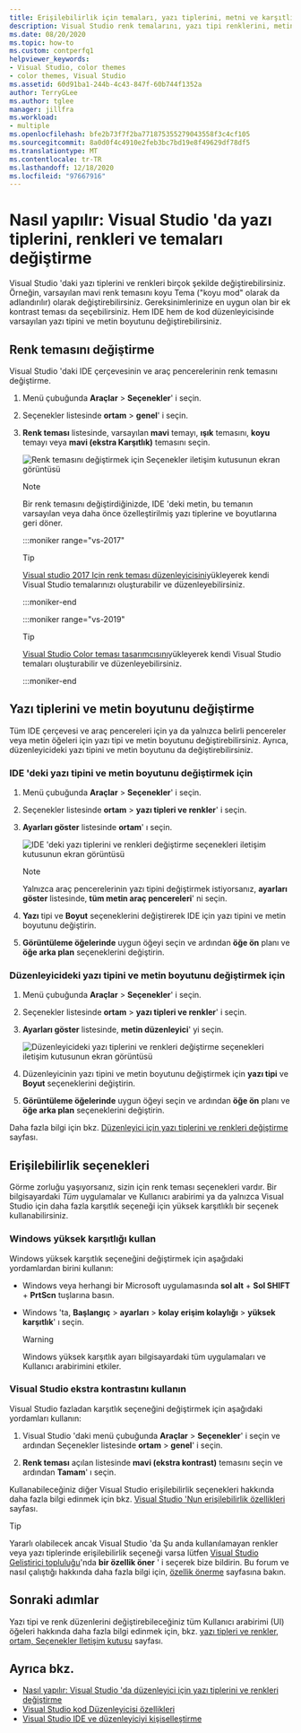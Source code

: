 ```yaml
---
title: Erişilebilirlik için temaları, yazı tiplerini, metni ve karşıtlığı değiştirme
description: Visual Studio renk temalarını, yazı tipi renklerini, metin boyutlarını ve çok karşıtlıklı renkleri kullanarak kullanım kolaylığı ve erişilebilirlik sorunları için nasıl değiştirileceğini öğrenin.
ms.date: 08/20/2020
ms.topic: how-to
ms.custom: contperfq1
helpviewer_keywords:
- Visual Studio, color themes
- color themes, Visual Studio
ms.assetid: 60d91ba1-244b-4c43-847f-60b744f1352a
author: TerryGLee
ms.author: tglee
manager: jillfra
ms.workload:
- multiple
ms.openlocfilehash: bfe2b73f7f2ba771875355279043558f3c4cf105
ms.sourcegitcommit: 8a0d0f4c4910e2feb3bc7bd19e8f49629df78df5
ms.translationtype: MT
ms.contentlocale: tr-TR
ms.lasthandoff: 12/18/2020
ms.locfileid: "97667916"
---
```

# <a name="how-to-change-fonts-colors-and-themes-in-visual-studio"></a>Nasıl yapılır: Visual Studio 'da yazı tiplerini, renkleri ve temaları değiştirme

Visual Studio 'daki yazı tiplerini ve renkleri birçok şekilde değiştirebilirsiniz. Örneğin, varsayılan mavi renk temasını koyu Tema ("koyu mod" olarak da adlandırılır) olarak değiştirebilirsiniz. Gereksinimlerinize en uygun olan bir ek kontrast teması da seçebilirsiniz. Hem IDE hem de kod düzenleyicisinde varsayılan yazı tipini ve metin boyutunu değiştirebilirsiniz.

## <a name="change-the-color-theme"></a>Renk temasını değiştirme

Visual Studio 'daki IDE çerçevesinin ve araç pencerelerinin renk temasını değiştirme.

1. Menü çubuğunda **Araçlar**  >  **Seçenekler**' i seçin.

1. Seçenekler listesinde **ortam**  >  **genel**' i seçin.

1. **Renk teması** listesinde, varsayılan **mavi** temayı, **ışık** temasını, **koyu** temayı veya **mavi (ekstra Karşıtlık)** temasını seçin.

   ![Renk temasını değiştirmek için Seçenekler iletişim kutusunun ekran görüntüsü](media/fonts-colors-theme.png "Renk temasını değiştirmek için kullanabileceğiniz seçenekler iletişim kutusunun ekran görüntüsü")

    > [!NOTE]
    > Bir renk temasını değiştirdiğinizde, IDE 'deki metin, bu temanın varsayılan veya daha önce özelleştirilmiş yazı tiplerine ve boyutlarına geri döner.

    :::moniker range="vs-2017"

    > [!TIP]
    > [Visual studio 2017 Için renk teması düzenleyicisini](https://marketplace.visualstudio.com/items?itemName=VisualStudioPlatformTeam.VisualStudio2017ColorThemeEditor)yükleyerek kendi Visual Studio temalarınızı oluşturabilir ve düzenleyebilirsiniz.

    :::moniker-end

    :::moniker range="vs-2019"

    > [!TIP]
    > [Visual Studio Color teması tasarımcısını](https://marketplace.visualstudio.com/items?itemName=ms-madsk.ColorThemeDesigner)yükleyerek kendi Visual Studio temaları oluşturabilir ve düzenleyebilirsiniz.

    :::moniker-end

## <a name="change-fonts-and-text-size"></a>Yazı tiplerini ve metin boyutunu değiştirme

Tüm IDE çerçevesi ve araç pencereleri için ya da yalnızca belirli pencereler veya metin öğeleri için yazı tipi ve metin boyutunu değiştirebilirsiniz. Ayrıca, düzenleyicideki yazı tipini ve metin boyutunu da değiştirebilirsiniz.

### <a name="to-change-the-font-and-text-size-in-the-ide"></a>IDE 'deki yazı tipini ve metin boyutunu değiştirmek için

1. Menü çubuğunda **Araçlar**  >  **Seçenekler**' i seçin.

1. Seçenekler listesinde **ortam**  >  **yazı tipleri ve renkler**' i seçin.

1. **Ayarları göster** listesinde **ortam**' ı seçin.

   ![IDE 'deki yazı tiplerini ve renkleri değiştirme seçenekleri iletişim kutusunun ekran görüntüsü](media/fonts-colors-environment.png "IDE 'deki yazı tiplerini ve renkleri değiştirme seçenekleri iletişim kutusunun ekran görüntüsü")

    > [!NOTE]
    > Yalnızca araç pencerelerinin yazı tipini değiştirmek istiyorsanız, **ayarları göster** listesinde, **tüm metin araç pencereleri**' ni seçin.

1. **Yazı** tipi ve **Boyut** seçeneklerini değiştirerek IDE için yazı tipini ve metin boyutunu değiştirin.

1. **Görüntüleme öğelerinde** uygun öğeyi seçin ve ardından **öğe ön** planı ve **öğe arka plan** seçeneklerini değiştirin.

### <a name="to-change-the-font-and-text-size-in-the-editor"></a>Düzenleyicideki yazı tipini ve metin boyutunu değiştirmek için

1. Menü çubuğunda **Araçlar**  >  **Seçenekler**' i seçin.

1. Seçenekler listesinde **ortam**  >  **yazı tipleri ve renkler**' i seçin.

1. **Ayarları göster** listesinde, **metin düzenleyici**' yi seçin.

   ![Düzenleyicideki yazı tiplerini ve renkleri değiştirme seçenekleri iletişim kutusunun ekran görüntüsü](media/fonts-colors-text-editor.png "Düzenleyicideki yazı tiplerini ve renkleri değiştirmek için Seçenekler iletişim kutusunun ekran görüntüsü")

1. Düzenleyicinin yazı tipini ve metin boyutunu değiştirmek için **yazı tipi** ve **Boyut** seçeneklerini değiştirin.

1. **Görüntüleme öğelerinde** uygun öğeyi seçin ve ardından **öğe ön** planı ve **öğe arka plan** seçeneklerini değiştirin.

Daha fazla bilgi için bkz. [Düzenleyici için yazı tiplerini ve renkleri değiştirme](../ide/reference/how-to-change-fonts-and-colors-in-the-editor.md) sayfası.

## <a name="accessibility-options"></a>Erişilebilirlik seçenekleri

Görme zorluğu yaşıyorsanız, sizin için renk teması seçenekleri vardır. Bir bilgisayardaki *Tüm* uygulamalar ve Kullanıcı arabirimi ya da yalnızca Visual Studio için daha fazla karşıtlık seçeneği için yüksek karşıtlıklı bir seçenek kullanabilirsiniz.

### <a name="use-windows-high-contrast"></a>Windows yüksek karşıtlığı kullan

Windows yüksek karşıtlık seçeneğini değiştirmek için aşağıdaki yordamlardan birini kullanın:

- Windows veya herhangi bir Microsoft uygulamasında **sol alt** + **Sol SHIFT** + **PrtScn** tuşlarına basın.

- Windows 'ta, **Başlangıç**  >  **ayarları**  >  **kolay erişim kolaylığı**  >  **yüksek karşıtlık**' ı seçin.

    > [!WARNING]
    > Windows yüksek karşıtlık ayarı bilgisayardaki tüm uygulamaları ve Kullanıcı arabirimini etkiler.

### <a name="use-visual-studio-extra-contrast"></a>Visual Studio ekstra kontrastını kullanın

Visual Studio fazladan karşıtlık seçeneğini değiştirmek için aşağıdaki yordamları kullanın:

1. Visual Studio 'daki menü çubuğunda **Araçlar**  >  **Seçenekler**' i seçin ve ardından Seçenekler listesinde **ortam**  >  **genel**' i seçin.

1. **Renk teması** açılan listesinde **mavi (ekstra kontrast)** temasını seçin ve ardından **Tamam**' ı seçin.

Kullanabileceğiniz diğer Visual Studio erişilebilirlik seçenekleri hakkında daha fazla bilgi edinmek için bkz. [Visual Studio 'Nun erişilebilirlik özellikleri](../ide/reference/accessibility-features-of-visual-studio.md) sayfası.

> [!TIP]
> Yararlı olabilecek ancak Visual Studio 'da Şu anda kullanılamayan renkler veya yazı tiplerinde erişilebilirlik seçeneği varsa lütfen [Visual Studio Geliştirici topluluğu](https://aka.ms/feedback/suggest?space=8)'nda **bir özellik öner** ' i seçerek bize bildirin. Bu forum ve nasıl çalıştığı hakkında daha fazla bilgi için, [özellik önerme](../ide/suggest-a-feature.md) sayfasına bakın.

## <a name="next-steps"></a>Sonraki adımlar

Yazı tipi ve renk düzenlerini değiştirebileceğiniz tüm Kullanıcı arabirimi (UI) öğeleri hakkında daha fazla bilgi edinmek için, bkz. [yazı tipleri ve renkler, ortam, Seçenekler Iletişim kutusu](../ide/reference/fonts-and-colors-environment-options-dialog-box.md) sayfası.

## <a name="see-also"></a>Ayrıca bkz.

- [Nasıl yapılır: Visual Studio 'da düzenleyici için yazı tiplerini ve renkleri değiştirme](../ide/reference/how-to-change-fonts-and-colors-in-the-editor.md)
- [Visual Studio kod Düzenleyicisi özellikleri](../ide/writing-code-in-the-code-and-text-editor.md)
- [Visual Studio IDE ve düzenleyiciyi kişiselleştirme](../ide/quickstart-personalize-the-ide.md)
